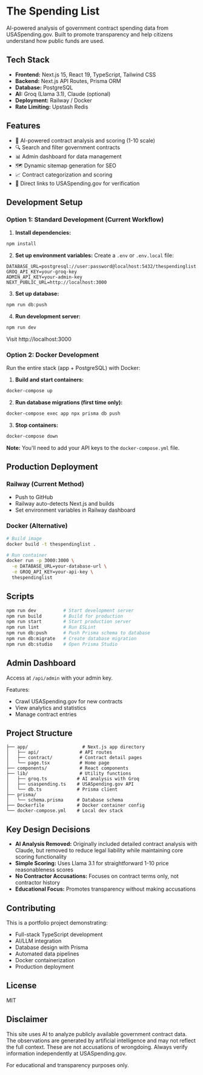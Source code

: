 # The Spending List

AI-powered analysis of government contract spending data from USASpending.gov. Built to promote transparency and help citizens understand how public funds are used.

## Tech Stack

- **Frontend:** Next.js 15, React 19, TypeScript, Tailwind CSS
- **Backend:** Next.js API Routes, Prisma ORM
- **Database:** PostgreSQL
- **AI:** Groq (Llama 3.1), Claude (optional)
- **Deployment:** Railway / Docker
- **Rate Limiting:** Upstash Redis

## Features

- 🤖 AI-powered contract analysis and scoring (1-10 scale)
- 🔍 Search and filter government contracts
- 📊 Admin dashboard for data management
- 🗺️ Dynamic sitemap generation for SEO
- 📈 Contract categorization and scoring
- 🔗 Direct links to USASpending.gov for verification

## Development Setup

### Option 1: Standard Development (Current Workflow)

1. **Install dependencies:**

```bash
npm install
```

2. **Set up environment variables:**
   Create a `.env` or `.env.local` file:

```env
DATABASE_URL=postgresql://user:password@localhost:5432/thespendinglist
GROQ_API_KEY=your-groq-key
ADMIN_API_KEY=your-admin-key
NEXT_PUBLIC_URL=http://localhost:3000
```

3. **Set up database:**

```bash
npm run db:push
```

4. **Run development server:**

```bash
npm run dev
```

Visit http://localhost:3000

### Option 2: Docker Development

Run the entire stack (app + PostgreSQL) with Docker:

1. **Build and start containers:**

```bash
docker-compose up
```

2. **Run database migrations (first time only):**

```bash
docker-compose exec app npx prisma db push
```

3. **Stop containers:**

```bash
docker-compose down
```

**Note:** You'll need to add your API keys to the `docker-compose.yml` file.

## Production Deployment

### Railway (Current Method)

- Push to GitHub
- Railway auto-detects Next.js and builds
- Set environment variables in Railway dashboard

### Docker (Alternative)

```bash
# Build image
docker build -t thespendinglist .

# Run container
docker run -p 3000:3000 \
  -e DATABASE_URL=your-database-url \
  -e GROQ_API_KEY=your-api-key \
  thespendinglist
```

## Scripts

```bash
npm run dev          # Start development server
npm run build        # Build for production
npm run start        # Start production server
npm run lint         # Run ESLint
npm run db:push      # Push Prisma schema to database
npm run db:migrate   # Create database migration
npm run db:studio    # Open Prisma Studio
```

## Admin Dashboard

Access at `/api/admin` with your admin key.

Features:

- Crawl USASpending.gov for new contracts
- View analytics and statistics
- Manage contract entries

## Project Structure

```
├── app/                    # Next.js app directory
│   ├── api/               # API routes
│   ├── contract/          # Contract detail pages
│   └── page.tsx           # Home page
├── components/            # React components
├── lib/                   # Utility functions
│   ├── groq.ts           # AI analysis with Groq
│   ├── usaspending.ts    # USASpending.gov API
│   └── db.ts             # Prisma client
├── prisma/
│   └── schema.prisma     # Database schema
├── Dockerfile            # Docker container config
└── docker-compose.yml    # Local dev stack
```

## Key Design Decisions

- **AI Analysis Removed:** Originally included detailed contract analysis with Claude, but removed to reduce legal liability while maintaining core scoring functionality
- **Simple Scoring:** Uses Llama 3.1 for straightforward 1-10 price reasonableness scores
- **No Contractor Accusations:** Focuses on contract terms only, not contractor history
- **Educational Focus:** Promotes transparency without making accusations

## Contributing

This is a portfolio project demonstrating:

- Full-stack TypeScript development
- AI/LLM integration
- Database design with Prisma
- Automated data pipelines
- Docker containerization
- Production deployment

## License

MIT

## Disclaimer

This site uses AI to analyze publicly available government contract data. The observations are generated by artificial intelligence and may not reflect the full context. These are not accusations of wrongdoing. Always verify information independently at USASpending.gov.

For educational and transparency purposes only.
